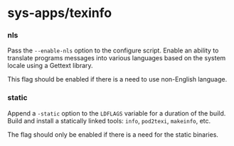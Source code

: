 # sys-apps/texinfo

### nls
Pass the `--enable-nls` option to the configure script. Enable an ability to translate programs messages into various languages based on the system locale using a Gettext library.

This flag should be enabled if there is a need to use non-English language.

### static
Append a `-static` option to the `LDFLAGS` variable for a duration of the build. Build and install a statically linked tools: `info`, `pod2texi`, `makeinfo`, etc.

The flag should only be enabled if there is a need for the static binaries.
